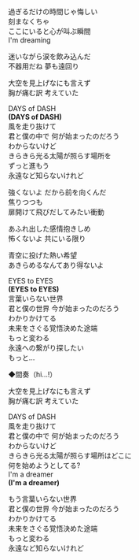 過ぎるだけの時間じゃ悔しい  
刻まなくちゃ  
ここにいると心が叫ぶ瞬間  
I'm dreaming

迷いながら涙を飲み込んだ  
不器用だね 夢も遠回り

大空を見上げなにも言えず  
胸が痛む訳 考えていた

DAYS of DASH  
**(DAYS of DASH)**  
風を走り抜けて  
君と僕の中で 何が始まったのだろう  
わからないけど  
きらきら光る太陽が照らす場所を  
ずっと進もう  
永遠など知らないけれど

強くないよ だから前を向くんだ  
焦りつつも  
扉開けて飛びだしてみたい衝動

あふれ出した感情抱きしめ  
怖くないよ 共にいる限り

青空に投げた熱い希望  
あきらめるなんてあり得ないよ

EYES to EYES  
**(EYES to EYES)**  
言葉いらない世界  
君と僕の世界 今が始まったのだろう  
わかりかけてる  
未来をさぐる覚悟決めた途端  
もっと変わる  
永遠への繋がり探したい  
もっと…

◆間奏（hi…!）

大空を見上げなにも言えず  
胸が痛む訳 考えていた

DAYS of DASH  
風を走り抜けて  
君と僕の中で 何が始まったのだろう  
わからないけど  
きらきら光る太陽が照らす場所はどこに  
何を始めようとしてる?  
I'm a dreamer  
**(I'm a dreamer)**  

もう言葉いらない世界  
君と僕の世界 今が始まったのだろう  
わかりかけてる  
未来をさぐる覚悟決めた途端  
もっと変わる  
永遠など知らないけれど
